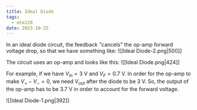 ```yaml
---
title: Ideal Diode
tags:
  - mte220
date: 2023-10-25
---
```

In an ideal diode circuit, the feedback "cancels" the op-amp forward voltage drop, so that we have something like:
![[Ideal Diode-2.png|500]]

The circuit uses an op-amp and looks like this:
![[Ideal Diode.png|424]]

For example, if we have $V_{in} = 3\text{ V}$ and $V_{F} = 0.7 \text{ V}$. In order for the op-amp to make $V_{+} - V_{-} = 0$, we need $V_{out}$ after the diode to be $3 \text{ V}$. So, the output of the op-amp has to be $3.7 \text{ V}$ in order to account for the forward voltage.

![[Ideal Diode-1.png|392]]

